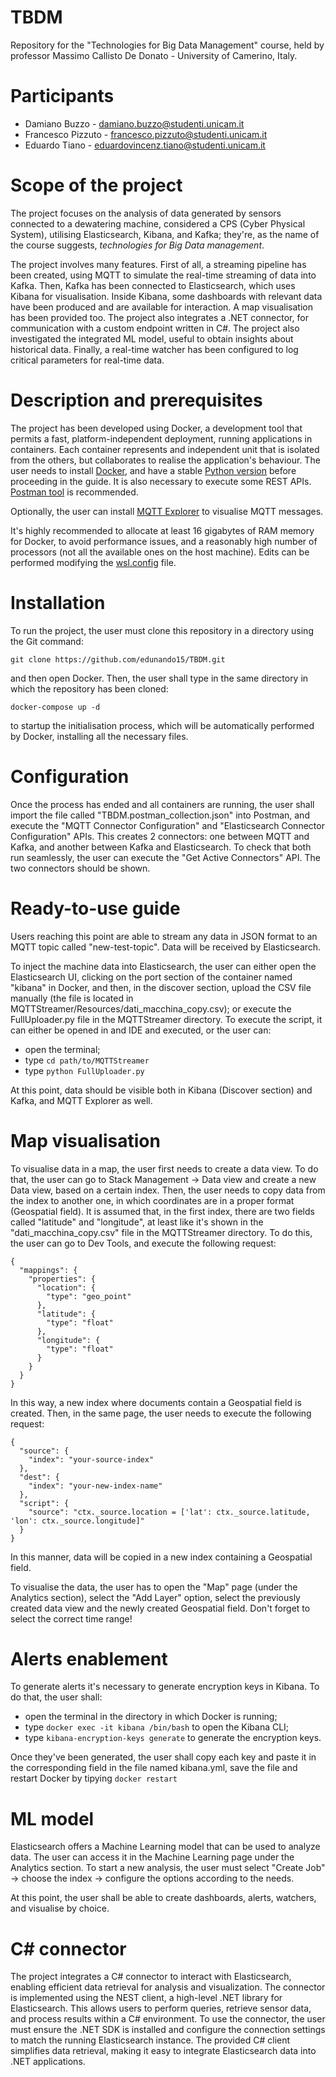 # TBDM
Repository for the "Technologies for Big Data Management" course, held by professor Massimo Callisto De Donato - University of Camerino, Italy.

# Participants

- Damiano Buzzo - damiano.buzzo@studenti.unicam.it
- Francesco Pizzuto - francesco.pizzuto@studenti.unicam.it
- Eduardo Tiano - eduardovincenz.tiano@studenti.unicam.it

# Scope of the project

The project focuses on the analysis of data generated by sensors connected to a dewatering machine, considered a CPS (Cyber Physical System), utilising Elasticsearch, Kibana, and Kafka; they're, as the name of the course suggests, _technologies for Big Data management_.

The project involves many features. First of all, a streaming pipeline has been created, using MQTT to simulate the real-time streaming of data into Kafka. Then, Kafka has been connected to Elasticsearch, which uses Kibana for visualisation. Inside Kibana, some dashboards with relevant data have been produced and are available for interaction. A map visualisation has been provided too. The project also integrates a .NET connector, for communication with a custom endpoint written in C#. The project also investigated the integrated ML model, useful to obtain insights about historical data. Finally, a real-time watcher has been configured to log critical parameters for real-time data.

# Description and prerequisites

The project has been developed using Docker, a development tool that permits a fast, platform-independent deployment, running applications in containers. Each container represents and independent unit that is isolated from the others, but collaborates to realise the application's behaviour. The user needs to install [Docker](https://www.docker.com/products/docker-desktop/), and have a stable [Python version](https://www.python.org/downloads/) before proceeding in the guide.
It is also necessary to execute some REST APIs. [Postman tool](https://www.postman.com/downloads/) is recommended.

Optionally, the user can install [MQTT Explorer](http://mqtt-explorer.com/) to visualise MQTT messages.

It's highly recommended to allocate at least 16 gigabytes of RAM memory for Docker, to avoid performance issues, and a reasonably high number of processors (not all the available ones on the host machine). Edits can be performed modifying the [wsl.config](https://learn.microsoft.com/en-gb/windows/wsl/wsl-config) file.

# Installation

To run the project, the user must clone this repository in a directory using the Git command:
```
git clone https://github.com/edunando15/TBDM.git
```
and then open Docker. Then, the user shall type in the same directory in which the repository has been cloned:
```
docker-compose up -d
```
to startup the initialisation process, which will be automatically performed by Docker, installing all the necessary files.

# Configuration

Once the process has ended and all containers are running, the user shall import the file called "TBDM.postman_collection.json" into Postman, and execute the "MQTT Connector Configuration" and "Elasticsearch Connector Configuration" APIs. This creates 2 connectors: one between MQTT and Kafka, and another between Kafka and Elasticsearch. To check that both run seamlessly, the user can execute the "Get Active Connectors" API. The two connectors should be shown.

# Ready-to-use guide

Users reaching this point are able to stream any data in JSON format to an MQTT topic called "new-test-topic". Data will be received by Elasticsearch.

To inject the machine data into Elasticsearch, the user can either open the Elasticsearch UI, clicking on the port section of the container named "kibana" in Docker, and then, in the discover section, upload the CSV file manually (the file is located in MQTTStreamer/Resources/dati_macchina_copy.csv); or execute the FullUploader.py file in the MQTTStreamer directory. To execute the script, it can either be opened in and IDE and executed, or the user can:
- open the terminal;
- type ```cd path/to/MQTTStreamer```
- type ```python FullUploader.py```

At this point, data should be visible both in Kibana (Discover section) and Kafka, and MQTT Explorer as well. 

# Map visualisation

To visualise data in a map, the user first needs to create a data view. To do that, the user can go to Stack Management -> Data view and create a new Data view, based on a certain index. Then, the user needs to copy data from the index to another one, in which coordinates are in a proper format (Geospatial field). It is assumed that, in the first index, there are two fields called "latitude" and "longitude", at least like it's shown in the "dati_macchina_copy.csv" file in the MQTTStreamer directory. To do this, the user can go to Dev Tools, and execute the following request:

```PUT /your-new-index-name
{
  "mappings": {
    "properties": {
      "location": {
        "type": "geo_point"
      },
      "latitude": {
        "type": "float"
      },
      "longitude": {
        "type": "float"
      }
    }
  }
}
```

In this way, a new index where documents contain a Geospatial field is created. Then, in the same page, the user needs to execute the following request:

```POST _reindex
{
  "source": {
    "index": "your-source-index"
  },
  "dest": {
    "index": "your-new-index-name"
  },
  "script": {
    "source": "ctx._source.location = ['lat': ctx._source.latitude, 'lon': ctx._source.longitude]"
  }
}
```

In this manner, data will be copied in a new index containing a Geospatial field.

To visualise the data, the user has to open the "Map" page (under the Analytics section), select the "Add Layer" option, select the previously created data view and the newly created Geospatial field. Don't forget to select the correct time range!

# Alerts enablement

To generate alerts it's necessary to generate encryption keys in Kibana. To do that, the user shall:

- open the terminal in the directory in which Docker is running;
- type ```docker exec -it kibana /bin/bash``` to open the Kibana CLI;
- type ```kibana-encryption-keys generate``` to generate the encryption keys.

Once they've been generated, the user shall copy each key and paste it in the corresponding field in the file named kibana.yml, save the file and restart Docker by tipying
```docker restart```

# ML model

Elasticsearch offers a Machine Learning model that can be used to analyze data. The user can access it in the Machine Learning page under the Analytics section. To start a new analysis, the user must select "Create Job" -> choose the index -> configure the options according to the needs.

At this point, the user shall be able to create dashboards, alerts, watchers, and visualise by choice.

# C# connector
The project integrates a C# connector to interact with Elasticsearch, enabling efficient data retrieval for analysis and visualization. The connector is implemented using the NEST client, a high-level .NET library for Elasticsearch. This allows users to perform queries, retrieve sensor data, and process results within a C# environment. To use the connector, the user must ensure the .NET SDK is installed and configure the connection settings to match the running Elasticsearch instance. The provided C# client simplifies data retrieval, making it easy to integrate Elasticsearch data into .NET applications.
